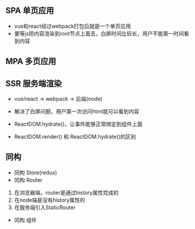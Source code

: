 ## SPA 单页应用
- vue和react经过webpack打包后就是一个单页应用
- 要等js把内容渲染到root节点上面去，白屏时间比较长，用户不能第一时间看到内容

## MPA 多页应用

## SSR 服务端渲染
- vue/react -> webpack -> 后端(node)
- 解决了白屏问题，用户第一次访问html就可以看到内容

- ReactDOM.hydrate()，让事件能够正常绑定到组件上面
- ReactDOM.render() 和 ReactDOM.hydrate()的区别

## 同构
- 同构 Store(redux)
- 同构 Router
 1. 在浏览器端，router是通过history属性完成的
 2. 在node端是没有history属性的
 3. 在服务端引入StaticRouter
- 同构 组件